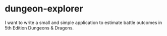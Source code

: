 # dungeon-explorer
I want to write a small and simple application to estimate battle outcomes in 5th Edition Dungeons &amp; Dragons.
